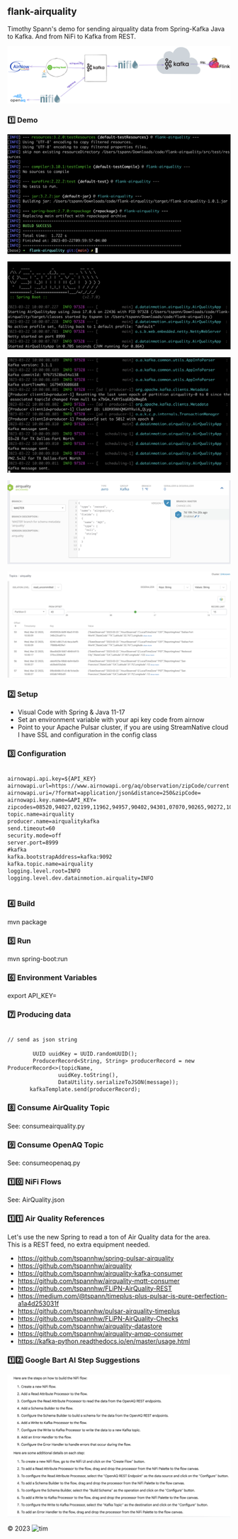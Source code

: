 ## flank-airquality

Timothy Spann's demo for sending airquality data from Spring-Kafka Java to Kafka.   And from NiFi to Kafka from REST.


![FLaNK Diagram](https://raw.githubusercontent.com/tspannhw/flank-airquality/main/images/airqualityflank2.png)


### 1️⃣ Demo


![Maven Build](https://raw.githubusercontent.com/tspannhw/flank-airquality/main/images/mavenbuild.png)

![Spring Run](https://raw.githubusercontent.com/tspannhw/flank-airquality/main/images/springrun.png)

![AQ Produced Run](https://raw.githubusercontent.com/tspannhw/flank-airquality/main/images/airqualityproducedrun.png)

![AQ Schema](https://raw.githubusercontent.com/tspannhw/flank-airquality/main/images/airqualityschema.png)

![SMM Kafka Records](https://raw.githubusercontent.com/tspannhw/flank-airquality/main/images/smmkafkarecords.png)


### 2️⃣ Setup

* Visual Code with Spring & Java 11-17
* Set an environment variable with your api key code from airnow
* Point to your Apache Pulsar cluster, if you are using StreamNative cloud I have SSL and configuration in the config class


### 3️⃣ Configuration

````

airnowapi.api.key=${API_KEY}
airnowapi.url=https://www.airnowapi.org/aq/observation/zipCode/current
airnowapi.uri=/?format=application/json&distance=250&zipCode=
airnowapi.key.name=&API_KEY=
zipcodes=08520,94027,02199,11962,94957,90402,94301,07070,90265,90272,10013,10007,94123,77449,11368,60629,79936,75034
topic.name=airquality
producer.name=airqualitykafka
send.timeout=60
security.mode=off
server.port=8999
#kafka
kafka.bootstrapAddress=kafka:9092
kafka.topic.name=airquality
logging.level.root=INFO
logging.level.dev.datainmotion.airquality=INFO


````

### 4️⃣ Build

mvn package


### 5️⃣ Run

mvn spring-boot:run

### 6️⃣ Environment Variables

export API_KEY=<valueFromYourthing>



### 7️⃣ Producing data

````

// send as json string

        UUID uuidKey = UUID.randomUUID();
        ProducerRecord<String, String> producerRecord = new ProducerRecord<>(topicName,
                uuidKey.toString(),
                DataUtility.serializeToJSON(message));
       kafkaTemplate.send(producerRecord);

````

### 8️⃣ Consume AirQuality Topic

See:   consumeairquality.py

### 9️⃣ Consume OpenAQ Topic

See:   consumeopenaq.py

###  1️⃣0️⃣ NiFi Flows

See:  AirQuality.json

###  1️⃣1️⃣ Air Quality References

Let's use the new Spring to read a ton of Air Quality data for the area.  
This is a REST feed, no extra equipment needed.

* https://github.com/tspannhw/spring-pulsar-airquality
* https://github.com/tspannhw/airquality
* https://github.com/tspannhw/airquality-kafka-consumer
* https://github.com/tspannhw/airquality-mqtt-consumer
* https://github.com/tspannhw/FLiPN-AirQuality-REST
* https://medium.com/@tspann/timeplus-plus-pulsar-is-pure-perfection-a1a4d253031f
* https://github.com/tspannhw/pulsar-airquality-timeplus
* https://github.com/tspannhw/FLiPN-AirQuality-Checks
* https://github.com/tspannhw/airquality-datastore
* https://github.com/tspannhw/airquality-amqp-consumer
* https://kafka-python.readthedocs.io/en/master/usage.html

### 1️⃣2️⃣ Google Bart AI Step Suggestions

![bart](https://raw.githubusercontent.com/tspannhw/flank-airquality/main/images/openaqresttokafka.png)



&copy; 2023  ![tim](https://img.shields.io/badge/awesome-tim-lightgrey.svg)
